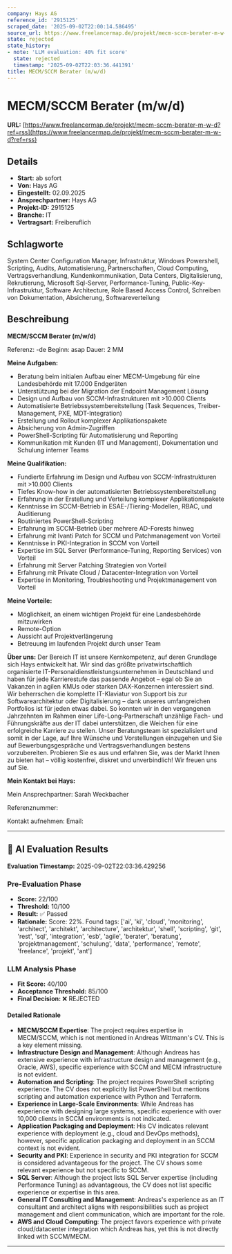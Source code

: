 ```yaml
---
company: Hays AG
reference_id: '2915125'
scraped_date: '2025-09-02T22:00:14.586495'
source_url: https://www.freelancermap.de/projekt/mecm-sccm-berater-m-w-d?ref=rss
state: rejected
state_history:
- note: 'LLM evaluation: 40% fit score'
  state: rejected
  timestamp: '2025-09-02T22:03:36.441391'
title: MECM/SCCM Berater (m/w/d)
---
```



# MECM/SCCM Berater (m/w/d)
**URL:** [https://www.freelancermap.de/projekt/mecm-sccm-berater-m-w-d?ref=rss](https://www.freelancermap.de/projekt/mecm-sccm-berater-m-w-d?ref=rss)
## Details
- **Start:** ab sofort
- **Von:** Hays AG
- **Eingestellt:** 02.09.2025
- **Ansprechpartner:** Hays AG
- **Projekt-ID:** 2915125
- **Branche:** IT
- **Vertragsart:** Freiberuflich

## Schlagworte
System Center Configuration Manager, Infrastruktur, Windows Powershell, Scripting, Audits, Automatisierung, Partnerschaften, Cloud Computing, Vertragsverhandlung, Kundenkommunikation, Data Centers, Digitalisierung, Rekrutierung, Microsoft Sql-Server, Performance-Tuning, Public-Key-Infrastruktur, Software Architecture, Role Based Access Control, Schreiben von Dokumentation, Absicherung, Softwareverteilung

## Beschreibung
**MECM/SCCM Berater (m/w/d)**

Referenz: -de
Beginn: asap
Dauer: 2 MM

**Meine Aufgaben:**

- Beratung beim initialen Aufbau einer MECM-Umgebung für eine Landesbehörde mit 17.000 Endgeräten
- Unterstützung bei der Migration der Endpoint Management Lösung
- Design und Aufbau von SCCM-Infrastrukturen mit >10.000 Clients
- Automatisierte Betriebssystembereitstellung (Task Sequences, Treiber-Management, PXE, MDT-Integration)
- Erstellung und Rollout komplexer Applikationspakete
- Absicherung von Admin-Zugriffen
- PowerShell-Scripting für Automatisierung und Reporting
- Kommunikation mit Kunden (IT und Management), Dokumentation und Schulung interner Teams

**Meine Qualifikation:**

- Fundierte Erfahrung im Design und Aufbau von SCCM-Infrastrukturen mit >10.000 Clients
- Tiefes Know-how in der automatisierten Betriebssystembereitstellung
- Erfahrung in der Erstellung und Verteilung komplexer Applikationspakete
- Kenntnisse im SCCM-Betrieb in ESAE-/Tiering-Modellen, RBAC, und Auditierung
- Routiniertes PowerShell-Scripting
- Erfahrung im SCCM-Betrieb über mehrere AD-Forests hinweg
- Erfahrung mit Ivanti Patch for SCCM und Patchmanagement von Vorteil
- Kenntnisse in PKI-Integration in SCCM von Vorteil
- Expertise im SQL Server (Performance-Tuning, Reporting Services) von Vorteil
- Erfahrung mit Server Patching Strategien von Vorteil
- Erfahrung mit Private Cloud / Datacenter-Integration von Vorteil
- Expertise in Monitoring, Troubleshooting und Projektmanagement von Vorteil

**Meine Vorteile:**

- Möglichkeit, an einem wichtigen Projekt für eine Landesbehörde mitzuwirken
- Remote-Option
- Aussicht auf Projektverlängerung
- Betreuung im laufenden Projekt durch unser Team

**Über uns:**
Der Bereich IT ist unsere Kernkompetenz, auf deren Grundlage sich Hays entwickelt hat. Wir sind das größte privatwirtschaftlich organisierte IT-Personaldienstleistungsunternehmen in Deutschland und haben für jede Karrierestufe das passende Angebot – egal ob Sie an Vakanzen in agilen KMUs oder starken DAX-Konzernen interessiert sind. Wir beherrschen die komplette IT-Klaviatur von Support bis zur Softwarearchitektur oder Digitalisierung – dank unseres umfangreichen Portfolios ist für jeden etwas dabei. So konnten wir in den vergangenen Jahrzehnten im Rahmen einer Life-Long-Partnerschaft unzählige Fach- und Führungskräfte aus der IT dabei unterstützen, die Weichen für eine erfolgreiche Karriere zu stellen. Unser Beratungsteam ist spezialisiert und somit in der Lage, auf Ihre Wünsche und Vorstellungen einzugehen und Sie auf Bewerbungsgespräche und Vertragsverhandlungen bestens vorzubereiten. Probieren Sie es aus und erfahren Sie, was der Markt Ihnen zu bieten hat – völlig kostenfrei, diskret und unverbindlich! Wir freuen uns auf Sie.

**Mein Kontakt bei Hays:**

Mein Ansprechpartner:
Sarah Weckbacher

Referenznummer:

Kontakt aufnehmen:
Email:

---

## 🤖 AI Evaluation Results

**Evaluation Timestamp:** 2025-09-02T22:03:36.429256

### Pre-Evaluation Phase
- **Score:** 22/100
- **Threshold:** 10/100
- **Result:** ✅ Passed
- **Rationale:** Score: 22%. Found tags: ['ai', 'ki', 'cloud', 'monitoring', 'architect', 'architekt', 'architecture', 'architektur', 'shell', 'scripting', 'git', 'rest', 'sql', 'integration', 'esb', 'agile', 'berater', 'beratung', 'projektmanagement', 'schulung', 'data', 'performance', 'remote', 'freelance', 'projekt', 'ant']

### LLM Analysis Phase
- **Fit Score:** 40/100
- **Acceptance Threshold:** 85/100
- **Final Decision:** ❌ REJECTED

#### Detailed Rationale
- **MECM/SCCM Expertise**: The project requires expertise in MECM/SCCM, which is not mentioned in Andreas Wittmann's CV. This is a key element missing.
- **Infrastructure Design and Management**: Although Andreas has extensive experience with infrastructure design and management (e.g., Oracle, AWS), specific experience with SCCM and MECM infrastructure is not evident.
- **Automation and Scripting**: The project requires PowerShell scripting experience. The CV does not explicitly list PowerShell but mentions scripting and automation experience with Python and Terraform.
- **Experience in Large-Scale Environments**: While Andreas has experience with designing large systems, specific experience with over 10,000 clients in SCCM environments is not indicated.
- **Application Packaging and Deployment**: His CV indicates relevant experience with deployment (e.g., cloud and DevOps methods), however, specific application packaging and deployment in an SCCM context is not evident.
- **Security and PKI**: Experience in security and PKI integration for SCCM is considered advantageous for the project. The CV shows some relevant experience but not specific to SCCM.
- **SQL Server**: Although the project lists SQL Server expertise (including Performance Tuning) as advantageous, the CV does not list specific experience or expertise in this area.
- **General IT Consulting and Management**: Andreas's experience as an IT consultant and architect aligns with responsibilities such as project management and client communication, which are important for the role.
- **AWS and Cloud Computing**: The project favors experience with private cloud/datacenter integration which Andreas has, yet this is not directly linked with SCCM/MECM.

---
